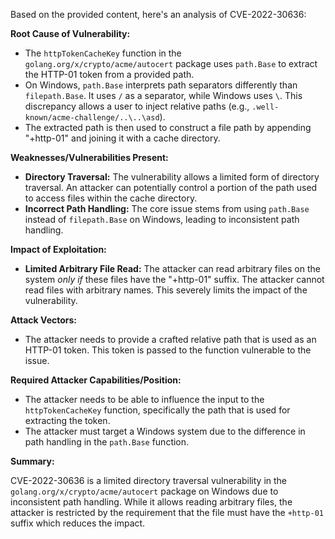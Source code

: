 Based on the provided content, here's an analysis of CVE-2022-30636:

**Root Cause of Vulnerability:**

- The `httpTokenCacheKey` function in the `golang.org/x/crypto/acme/autocert` package uses `path.Base` to extract the HTTP-01 token from a provided path.
- On Windows, `path.Base` interprets path separators differently than `filepath.Base`. It uses `/` as a separator, while Windows uses `\`. This discrepancy allows a user to inject relative paths (e.g., `.well-known/acme-challenge/..\..\asd`).
- The extracted path is then used to construct a file path by appending "+http-01" and joining it with a cache directory.

**Weaknesses/Vulnerabilities Present:**

- **Directory Traversal:** The vulnerability allows a limited form of directory traversal. An attacker can potentially control a portion of the path used to access files within the cache directory.
- **Incorrect Path Handling:** The core issue stems from using `path.Base` instead of `filepath.Base` on Windows, leading to inconsistent path handling.

**Impact of Exploitation:**

- **Limited Arbitrary File Read:** The attacker can read arbitrary files on the system *only if* these files have the "+http-01" suffix. The attacker cannot read files with arbitrary names. This severely limits the impact of the vulnerability.

**Attack Vectors:**

- The attacker needs to provide a crafted relative path that is used as an HTTP-01 token. This token is passed to the function vulnerable to the issue.

**Required Attacker Capabilities/Position:**

- The attacker needs to be able to influence the input to the `httpTokenCacheKey` function, specifically the path that is used for extracting the token.
- The attacker must target a Windows system due to the difference in path handling in the `path.Base` function.

**Summary:**

CVE-2022-30636 is a limited directory traversal vulnerability in the `golang.org/x/crypto/acme/autocert` package on Windows due to inconsistent path handling. While it allows reading arbitrary files, the attacker is restricted by the requirement that the file must have the `+http-01` suffix which reduces the impact.